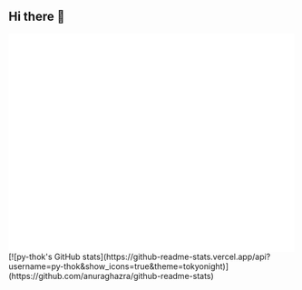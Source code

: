 ## Hi there 👋

<img align="center" src="/github-metrics.svg" alt="Metrics" width="600" />
[![py-thok's GitHub stats](https://github-readme-stats.vercel.app/api?username=py-thok&show_icons=true&theme=tokyonight)](https://github.com/anuraghazra/github-readme-stats)
<!--
**py-thok/py-thok** is a ✨ _special_ ✨ repository because its `README.md` (this file) appears on your GitHub profile.

Here are some ideas to get you started:

- 🔭 I’m currently working on ...
- 🌱 I’m currently learning ...
- 👯 I’m looking to collaborate on ...
- 🤔 I’m looking for help with ...
- 💬 Ask me about ...
- 📫 How to reach me: ...
- 😄 Pronouns: ...
- ⚡ Fun fact: ...
-->
